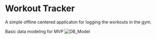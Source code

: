 # Workout Tracker
A simple offline centered applicaton for logging the workouts in the gym.

Basic data modeling for MVP
![DB_Model](https://github.com/user-attachments/assets/263d0f96-9392-45d1-be1b-5f2a676da827)
